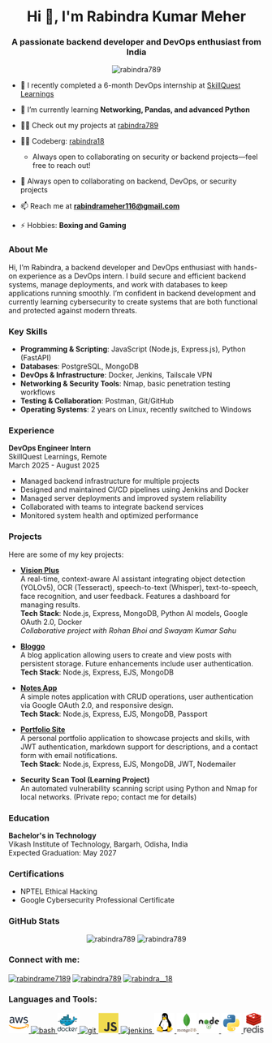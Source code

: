 <h1 align="center">Hi 👋, I'm Rabindra Kumar Meher</h1>
<h3 align="center">A passionate backend developer and DevOps enthusiast from India</h3>

<p align="center">
  <img src="https://komarev.com/ghpvc/?username=rabindra789&label=Profile%20views&color=0e75b6&style=flat" alt="rabindra789" />
</p>

- 🔭 I recently completed a 6-month DevOps internship at [SkillQuest Learnings](https://www.linkedin.com/company/skillquest-learnings/)

- 🌱 I’m currently learning **Networking, Pandas, and advanced Python**

- 👨‍💻 Check out my projects at [rabindra789](https://github.com/rabindra789)

- 👨‍💻 Codeberg: [rabindra18](https://codeberg.org/rabindra18)
    - Always open to collaborating on security or backend projects—feel free to reach out!

- 💬 Always open to collaborating on backend, DevOps, or security projects

- 📫 Reach me at **rabindrameher116@gmail.com**

- ⚡ Hobbies: **Boxing and Gaming**

### About Me
Hi, I’m Rabindra, a backend developer and DevOps enthusiast with hands-on experience as a DevOps intern. I build secure and efficient backend systems, manage deployments, and work with databases to keep applications running smoothly. I’m confident in backend development and currently learning cybersecurity to create systems that are both functional and protected against modern threats.

### Key Skills
- **Programming & Scripting**: JavaScript (Node.js, Express.js), Python (FastAPI)
- **Databases**: PostgreSQL, MongoDB
- **DevOps & Infrastructure**: Docker, Jenkins, Tailscale VPN
- **Networking & Security Tools**: Nmap, basic penetration testing workflows
- **Testing & Collaboration**: Postman, Git/GitHub
- **Operating Systems**: 2 years on Linux, recently switched to Windows

### Experience
**DevOps Engineer Intern**  
SkillQuest Learnings, Remote  
March 2025 - August 2025  
- Managed backend infrastructure for multiple projects  
- Designed and maintained CI/CD pipelines using Jenkins and Docker  
- Managed server deployments and improved system reliability  
- Collaborated with teams to integrate backend services  
- Monitored system health and optimized performance  

### Projects
Here are some of my key projects:

- **[Vision Plus](https://github.com/rabindra789/Vision_plus)**  
  A real-time, context-aware AI assistant integrating object detection (YOLOv5), OCR (Tesseract), speech-to-text (Whisper), text-to-speech, face recognition, and user feedback. Features a dashboard for managing results.  
  **Tech Stack**: Node.js, Express, MongoDB, Python AI models, Google OAuth 2.0, Docker  
  *Collaborative project with Rohan Bhoi and Swayam Kumar Sahu*

- **[Bloggo](https://github.com/rabindra789/bloggo)**  
  A blog application allowing users to create and view posts with persistent storage. Future enhancements include user authentication.  
  **Tech Stack**: Node.js, Express, EJS, MongoDB  

- **[Notes App](https://github.com/rabindra789/notes-app)**  
  A simple notes application with CRUD operations, user authentication via Google OAuth 2.0, and responsive design.  
  **Tech Stack**: Node.js, Express, EJS, MongoDB, Passport  

- **[Portfolio Site](https://github.com/rabindra789/portfolio-site)**  
  A personal portfolio application to showcase projects and skills, with JWT authentication, markdown support for descriptions, and a contact form with email notifications.  
  **Tech Stack**: Node.js, Express, EJS, MongoDB, JWT, Nodemailer  

- **Security Scan Tool (Learning Project)**  
  An automated vulnerability scanning script using Python and Nmap for local networks. (Private repo; contact me for details)

### Education
**Bachelor's in Technology**  
Vikash Institute of Technology, Bargarh, Odisha, India  
Expected Graduation: May 2027  

### Certifications
- NPTEL Ethical Hacking  
- Google Cybersecurity Professional Certificate  

### GitHub Stats
<p align="center">
  <img src="https://github-readme-stats.vercel.app/api?username=rabindra789&show_icons=true&locale=en" alt="rabindra789" />
  <img src="https://github-readme-streak-stats.herokuapp.com/?user=rabindra789" alt="rabindra789" />
</p>

<h3 align="left">Connect with me:</h3>
<p align="left">
<a href="https://twitter.com/rabindrame7189" target="blank"><img align="center" src="https://raw.githubusercontent.com/rahuldkjain/github-profile-readme-generator/master/src/images/icons/Social/twitter.svg" alt="rabindrame7189" height="30" width="40" /></a>
<a href="https://linkedin.com/in/rabindra789" target="blank"><img align="center" src="https://raw.githubusercontent.com/rahuldkjain/github-profile-readme-generator/master/src/images/icons/Social/linked-in-alt.svg" alt="rabindra789" height="30" width="40" /></a>
<a href="https://instagram.com/rabindra__18" target="blank"><img align="center" src="https://raw.githubusercontent.com/rahuldkjain/github-profile-readme-generator/master/src/images/icons/Social/instagram.svg" alt="rabindra__18" height="30" width="40" /></a>
</p>

<h3 align="left">Languages and Tools:</h3>
<p align="left"> <a href="https://aws.amazon.com" target="_blank" rel="noreferrer"> <img src="https://raw.githubusercontent.com/devicons/devicon/master/icons/amazonwebservices/amazonwebservices-original-wordmark.svg" alt="aws" width="40" height="40"/> </a> <a href="https://www.gnu.org/software/bash/" target="_blank" rel="noreferrer"> <img src="https://www.vectorlogo.zone/logos/gnu_bash/gnu_bash-icon.svg" alt="bash" width="40" height="40"/> </a> <a href="https://www.docker.com/" target="_blank" rel="noreferrer"> <img src="https://raw.githubusercontent.com/devicons/devicon/master/icons/docker/docker-original-wordmark.svg" alt="docker" width="40" height="40"/> </a> <a href="https://git-scm.com/" target="_blank" rel="noreferrer"> <img src="https://www.vectorlogo.zone/logos/git-scm/git-scm-icon.svg" alt="git" width="40" height="40"/> </a> <a href="https://developer.mozilla.org/en-US/docs/Web/JavaScript" target="_blank" rel="noreferrer"> <img src="https://raw.githubusercontent.com/devicons/devicon/master/icons/javascript/javascript-original.svg" alt="javascript" width="40" height="40"/> </a> <a href="https://www.jenkins.io" target="_blank" rel="noreferrer"> <img src="https://www.vectorlogo.zone/logos/jenkins/jenkins-icon.svg" alt="jenkins" width="40" height="40"/> </a> <a href="https://www.linux.org/" target="_blank" rel="noreferrer"> <img src="https://raw.githubusercontent.com/devicons/devicon/master/icons/linux/linux-original.svg" alt="linux" width="40" height="40"/> </a> <a href="https://www.mongodb.com/" target="_blank" rel="noreferrer"> <img src="https://raw.githubusercontent.com/devicons/devicon/master/icons/mongodb/mongodb-original-wordmark.svg" alt="mongodb" width="40" height="40"/> </a> <a href="https://nodejs.org" target="_blank" rel="noreferrer"> <img src="https://raw.githubusercontent.com/devicons/devicon/master/icons/nodejs/nodejs-original-wordmark.svg" alt="nodejs" width="40" height="40"/> </a> <a href="https://www.python.org" target="_blank" rel="noreferrer"> <img src="https://raw.githubusercontent.com/devicons/devicon/master/icons/python/python-original.svg" alt="python" width="40" height="40"/> </a> <a href="https://redis.io" target="_blank" rel="noreferrer"> <img src="https://raw.githubusercontent.com/devicons/devicon/master/icons/redis/redis-original-wordmark.svg" alt="redis" width="40" height="40"/> </a> </p>
